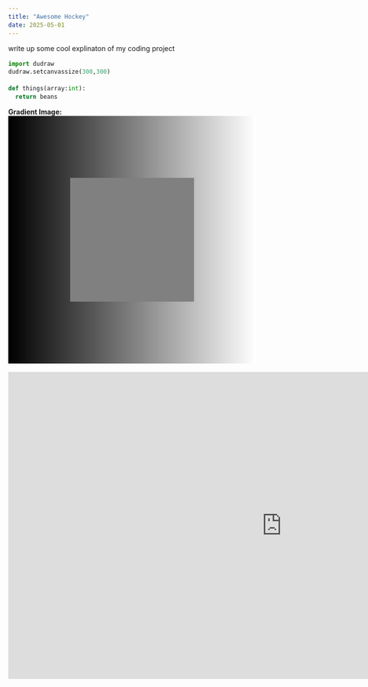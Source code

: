 ```yaml
---
title: "Awesome Hockey"
date: 2025-05-01
---
```


write up some cool explinaton of my coding project

```python
import dudraw
dudraw.setcanvassize(300,300)

def things(array:int):
  return beans

```
**Gradient Image:**
![Alt text](/assets/gradient.jpg)


<iframe width="1111" height="625" src="https://www.youtube.com/embed/n9V2fkk0G7k" title="Bruce Springsteen &amp; The E Street Band  - Thunder Road - Uncasville, CT-  4.12.24" frameborder="0" allow="accelerometer; autoplay; clipboard-write; encrypted-media; gyroscope; picture-in-picture; web-share" referrerpolicy="strict-origin-when-cross-origin" allowfullscreen></iframe>

